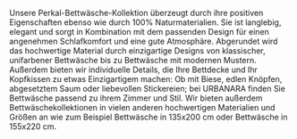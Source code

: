 Unsere Perkal-Bettwäsche-Kollektion überzeugt durch ihre positiven Eigenschaften ebenso wie durch 100% Naturmaterialien. Sie ist langlebig, elegant und sorgt in Kombination mit dem passenden Design für einen angenehmen Schlafkomfort und eine gute Atmosphäre. Abgerundet wird das hochwertige Material durch einzigartige Designs von klassischer, unifarbener Bettwäsche bis zu Bettwäsche mit modernen Mustern. Außerdem bieten wir individuelle Details, die Ihre Bettdecke und Ihr Kopfkissen zu etwas Einzigartigem machen: Ob mit Biese, edlen Knöpfen, abgesetztem Saum oder liebevollen Stickereien; bei URBANARA finden Sie Bettwäsche passend zu ihrem Zimmer und Stil. Wir bieten außerdem Bettwäschekollektionen in vielen anderen hochwertigen Materialien und Größen an wie zum Beispiel Bettwäsche in 135x200 cm oder Bettwäsche in 155x220 cm. 
